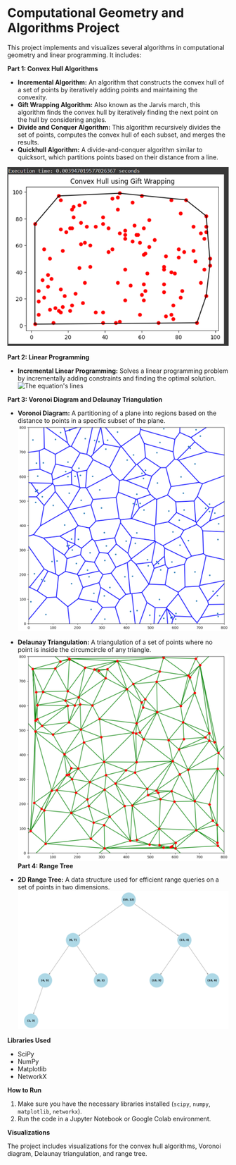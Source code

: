 # Computational Geometry and Algorithms Project

This project implements and visualizes several algorithms in computational geometry and linear programming. It includes:

**Part 1: Convex Hull Algorithms**

* **Incremental Algorithm:** An algorithm that constructs the convex hull of a set of points by iteratively adding points and maintaining the convexity.
* **Gift Wrapping Algorithm:** Also known as the Jarvis march, this algorithm finds the convex hull by iteratively finding the next point on the hull by considering angles.
* **Divide and Conquer Algorithm:** This algorithm recursively divides the set of points, computes the convex hull of each subset, and merges the results.
* **Quickhull Algorithm:** A divide-and-conquer algorithm similar to quicksort, which partitions points based on their distance from a line.
  
![The plot of 120 points](Plot_1.png)

**Part 2: Linear Programming**

* **Incremental Linear Programming:** Solves a linear programming problem by incrementally adding constraints and finding the optimal solution.
![The equation's lines](Plot_2(2).png)

**Part 3: Voronoi Diagram and Delaunay Triangulation**

* **Voronoi Diagram:**  A partitioning of a plane into regions based on the distance to points in a specific subset of the plane.
![Voronoi Diagram](Plot_3.png)

* **Delaunay Triangulation:** A triangulation of a set of points where no point is inside the circumcircle of any triangle.
![Delaunay Triangulation](Plot_4.png)
**Part 4: Range Tree**

* **2D Range Tree:** A data structure used for efficient range queries on a set of points in two dimensions.
![2D Range Tree](Plot_5.png)

**Libraries Used**

* SciPy
* NumPy
* Matplotlib
* NetworkX

**How to Run**

1. Make sure you have the necessary libraries installed (`scipy`, `numpy`, `matplotlib`, `networkx`).
2. Run the code in a Jupyter Notebook or Google Colab environment.

**Visualizations**

The project includes visualizations for the convex hull algorithms, Voronoi diagram, Delaunay triangulation, and range tree.
